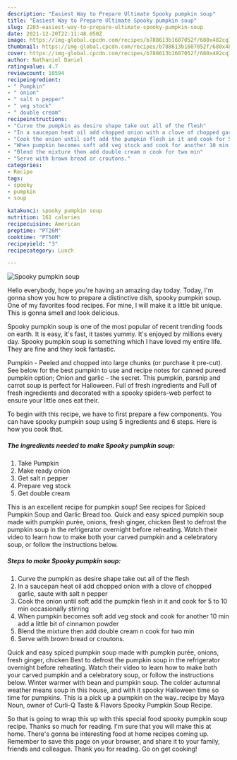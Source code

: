```yaml
---
description: "Easiest Way to Prepare Ultimate Spooky pumpkin soup"
title: "Easiest Way to Prepare Ultimate Spooky pumpkin soup"
slug: 2203-easiest-way-to-prepare-ultimate-spooky-pumpkin-soup
date: 2021-12-20T22:11:48.050Z
image: https://img-global.cpcdn.com/recipes/b788613b1607052f/680x482cq70/spooky-pumpkin-soup-recipe-main-photo.jpg
thumbnail: https://img-global.cpcdn.com/recipes/b788613b1607052f/680x482cq70/spooky-pumpkin-soup-recipe-main-photo.jpg
cover: https://img-global.cpcdn.com/recipes/b788613b1607052f/680x482cq70/spooky-pumpkin-soup-recipe-main-photo.jpg
author: Nathaniel Daniel
ratingvalue: 4.7
reviewcount: 10594
recipeingredient:
- " Pumpkin"
- " onion"
- " salt n pepper"
- " veg stock"
- " double cream"
recipeinstructions:
- "Curve the pumpkin as desire shape take out all of the flesh"
- "In a saucepan heat oil add chopped onion with a clove of chopped garlic, saute with salt n pepper"
- "Cook the onion until soft add the pumpkin flesh in it and cook for 5 to 10 min occasionally stirring"
- "When pumpkin becomes soft add veg stock and cook for another 10 min add a little bit of cinnamon powder"
- "Blend the mixture then add double cream n cook for two min"
- "Serve with brown bread or croutons."
categories:
- Recipe
tags:
- spooky
- pumpkin
- soup

katakunci: spooky pumpkin soup 
nutrition: 161 calories
recipecuisine: American
preptime: "PT26M"
cooktime: "PT50M"
recipeyield: "3"
recipecategory: Lunch

---
```



![Spooky pumpkin soup](https://img-global.cpcdn.com/recipes/b788613b1607052f/680x482cq70/spooky-pumpkin-soup-recipe-main-photo.jpg)

Hello everybody, hope you're having an amazing day today. Today, I'm gonna show you how to prepare a distinctive dish, spooky pumpkin soup. One of my favorites food recipes. For mine, I will make it a little bit unique. This is gonna smell and look delicious.

Spooky pumpkin soup is one of the most popular of recent trending foods on earth. It is easy, it's fast, it tastes yummy. It's enjoyed by millions every day. Spooky pumpkin soup is something which I have loved my entire life. They are fine and they look fantastic.

Pumpkin - Peeled and chopped into large chunks (or purchase it pre-cut). See below for the best pumpkin to use and recipe notes for canned pureed pumpkin option; Onion and garlic - the secret. This pumpkin, parsnip and carrot soup is perfect for Halloween. Full of fresh ingredients and Full of fresh ingredients and decorated with a spooky spiders-web perfect to ensure your little ones eat their.


To begin with this recipe, we have to first prepare a few components. You can have spooky pumpkin soup using 5 ingredients and 6 steps. Here is how you cook that.

<!--inarticleads1-->

##### The ingredients needed to make Spooky pumpkin soup:

1. Take  Pumpkin
1. Make ready  onion
1. Get  salt n pepper
1. Prepare  veg stock
1. Get  double cream


This is an excellent recipe for pumpkin soup! See recipes for Spiced Pumpkin Soup and Garlic Bread too. Quick and easy spiced pumpkin soup made with pumpkin purée, onions, fresh ginger, chicken Best to defrost the pumpkin soup in the refrigerator overnight before reheating. Watch their video to learn how to make both your carved pumpkin and a celebratory soup, or follow the instructions below. 

<!--inarticleads2-->

##### Steps to make Spooky pumpkin soup:

1. Curve the pumpkin as desire shape take out all of the flesh
1. In a saucepan heat oil add chopped onion with a clove of chopped garlic, saute with salt n pepper
1. Cook the onion until soft add the pumpkin flesh in it and cook for 5 to 10 min occasionally stirring
1. When pumpkin becomes soft add veg stock and cook for another 10 min add a little bit of cinnamon powder
1. Blend the mixture then add double cream n cook for two min
1. Serve with brown bread or croutons.


Quick and easy spiced pumpkin soup made with pumpkin purée, onions, fresh ginger, chicken Best to defrost the pumpkin soup in the refrigerator overnight before reheating. Watch their video to learn how to make both your carved pumpkin and a celebratory soup, or follow the instructions below. Winter warmer with bean and pumpkin soup. The colder autumnal weather means soup in this house, and with it spooky Halloween time so time for pumpkins. This is a pick up a pumpkin on the way..recipe by Maya Noun, owner of Curli-Q Taste &amp; Flavors Spooky Pumpkin Soup Recipe. 

So that is going to wrap this up with this special food spooky pumpkin soup recipe. Thanks so much for reading. I'm sure that you will make this at home. There's gonna be interesting food at home recipes coming up. Remember to save this page on your browser, and share it to your family, friends and colleague. Thank you for reading. Go on get cooking!
